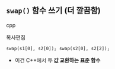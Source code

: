## `swap()` 함수 쓰기 (더 깔끔함)

cpp

복사편집

`swap(s1[0], s2[0]); swap(s2[0], s2[2]);`

- 이건 C++에서 **두 값 교환하는 표준 함수**